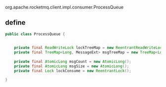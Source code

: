 org.apache.rocketmq.client.impl.consumer.ProcessQueue

## define
```java
public class ProcessQueue {
    
    
    private final ReadWriteLock lockTreeMap = new ReentrantReadWriteLock();
    private final TreeMap<Long, MessageExt> msgTreeMap = new TreeMap<Long, MessageExt>();
    
    private final AtomicLong msgCount = new AtomicLong();
    private final AtomicLong msgSize = new AtomicLong();
    private final Lock lockConsume = new ReentrantLock();

}    
```